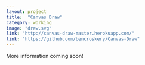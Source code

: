 ```yaml
---
layout: project
title:  "Canvas Draw"
category: working
image: "draw.svg"
link: "http://canvas-draw-master.herokuapp.com/"
link: "https://github.com/bencroskery/Canvas-Draw"
---
```

More information coming soon!